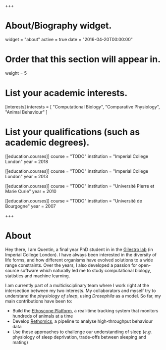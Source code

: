 +++
# About/Biography widget.
widget = "about"
active = true
date = "2016-04-20T00:00:00"

# Order that this section will appear in.
weight = 5

# List your academic interests.
[interests]
  interests = [
    "Computational Biology",
    "Comparative Physiology",
    "Animal Behaviour"
  ]

# List your qualifications (such as academic degrees).
[[education.courses]]
  course = "TODO"
  institution = "Imperial College London"
  year = 2018

[[education.courses]]
  course = "TODO"
  institution = "Imperial College London"
  year = 2013

[[education.courses]]
  course = "TODO"
  institution = "Université Pierre et Marie Curie"
  year = 2010

[[education.courses]]
  course = "TODO"
  institution = "Université de Bourgogne"
  year = 2007
 
+++

# About

Hey there, I am Quentin, a final year PhD student in in the [Gilestro lab](https://lab.gilest.ro/) (in Imperial College London). I have always been interested in the diversity of life forms, and how different organisms have evolved solutions to a wide range constraints. Over the years, I also developed a passion for open-source software which naturally led me to study computational biology, statistics and machine learning.


I am currently part of a multidisciplinary team where I work right at the intersection between my two interests.
My collaborators and myself try to understand the *physiology of sleep*, using *Drosophila* as a model.
So far, my main contributions have been to:

* Build the [Ethoscope Platform](https://gilestrolab.github.io/ethoscope/), a real-time tracking system that monitors hundreds of animals at a time
* Develop [Rethomics](http://rethomics.github.io/), a pipeline to analyse high-throughput behaviour data
* Use these approaches to challenge our understanding of sleep (*e.g.* physiology of sleep deprivation, trade-offs between sleeping and mating)